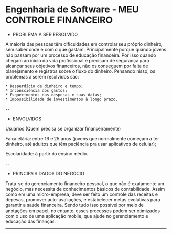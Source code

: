 # Engenharia de Software - MEU CONTROLE FINANCEIRO

- PROBLEMA À SER RESOLVIDO

A maioria das pessoas têm dificuldades em controlar seu próprio dinheiro, sem saber onde e com o que gastam. Principalmente porque quando jovens não passam por um processo de educação financeira. Por isso quando chegam ao início da vida profissional e precisam de segurança para alcançar seus objetivos financeiros, não os conseguem por falta de planejamento e registros sobre o fluxo do dinheiro. Pensando nisso, os problemas à serem resolvidos são:

    * Desperdício de dinheiro e tempo;
    * Inconsciência dos gastos;
    * Esquecimentos das despesas e suas datas;
    * Impossibilidade de investimentos à longo prazo.


--

- ENVOLVIDOS

Usuários  (Quem precisa se organizar financeiramente)

Faixa etária: entre 16 e 25 anos (jovens que normalmente começam a ter dinheiro, até adultos que têm paciência pra usar aplicativos de celular);

Escolaridade: à partir do ensino médio.

--
 
- PRINCIPAIS DADOS DO NEGÓCIO

Trata-se do gerenciamento financeiro pessoal, o que não é exatamente um negócio, mas necessita de conhecimentos básicos de contabilidade. Assim como em uma micro-empresa, deve ser feito um controle das receitas e depesas, promover auto-avaliações, e estabelecer metas evolutivas para garantir a saúde financeira. Sendo tudo isso possível por meio de anotações em papel, no entanto, esses processos podem ser otimizados com o uso de uma aplicação mobile, que ajude no gerenciamento e educação das finanças.

---
